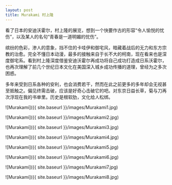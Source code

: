 ```yaml
---
layout: post
title: Murakami 村上隆
---
```


看了日本的安迪沃霍尔，村上隆的展览，想到一个快要作古的形容“令人愉悦的忧伤”，以及某人的名句“青春是一道明媚的忧伤”。

缤纷的色彩，渗人的意象，挡不住的卡哇伊和御宅风，暗藏着战后的无力和东方宗教的治愈。完全不懂日本动漫，最多的接触来自于长不大的柯南，现在看来也是深度御宅系。看到村上隆深度借鉴安迪沃霍尔再成功将自己成功打造成日系沃霍尔，也再次理解了前几个世纪日本文化在美国深入城乡成功传播的道理，曾经为之多次困惑。

多年来受到日系各种的安利，也会消费若干，然而在此之前更多的多年却会无视甚至抵触之。偏见终需击破，应该是好奇心击破它的吧。对东京日益长草，菊与刀再次浮现在我的书单里。历史是根软肋，文化给人松绑。

![Murakami]({{ site.baseurl }}/images/Murakami1.jpg)

![Murakami]({{ site.baseurl }}/images/Murakami2.jpg)

![Murakami]({{ site.baseurl }}/images/Murakami3.jpg)

![Murakami]({{ site.baseurl }}/images/Murakami4.jpg)

![Murakami]({{ site.baseurl }}/images/Murakami5.jpg)

![Murakami]({{ site.baseurl }}/images/Murakami6.jpg)

![Murakami]({{ site.baseurl }}/images/Murakami7.jpg)

![Murakami]({{ site.baseurl }}/images/Murakami8.jpg)
